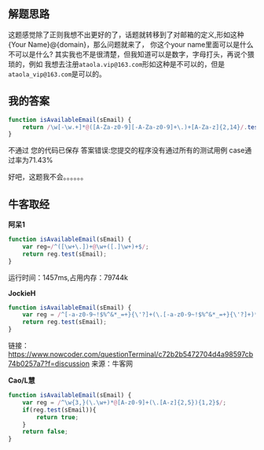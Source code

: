 ## 解题思路

这题感觉除了正则我想不出更好的了，话题就转移到了对邮箱的定义,形如这种{Your Name}@{domain}，那么问题就来了，
你这个your name里面可以是什么不可以是什么? 其实我也不是很清楚，但我知道可以是数字，字母打头，再说个猥琐的，例如
我想去注册`ataola.vip@163.com`形如这种是不可以的，但是`ataola_vip@163.com`是可以的。

## 我的答案

```js
function isAvailableEmail(sEmail) {
    return /\w[-\w.+]*@([A-Za-z0-9][-A-Za-z0-9]+\.)+[A-Za-z]{2,14}/.test(sEmail);
}
```
不通过
您的代码已保存
答案错误:您提交的程序没有通过所有的测试用例
case通过率为71.43%

好吧，这题我不会。。。。。。

## 牛客取经

**阿呆1**

```js
function isAvailableEmail(sEmail) {
    var reg=/^([\w+\.])+@\w+([.]\w+)+$/;
    return reg.test(sEmail);
}
```
运行时间：1457ms,占用内存：79744k


**JockieH**

```js
function isAvailableEmail(sEmail) {
    var reg = /^[-a-z0-9~!$%^&*_=+}{\'?]+(\.[-a-z0-9~!$%^&*_=+}{\'?]+)*@([a-z0-9_][-a-z0-9_]*(\.[-a-z0-9_]+)*\.(aero|arpa|biz|com|coop|edu|gov|info|int|mil|museum|name|net|org|pro|travel|mobi|[a-z][a-z])|([0-9]{1,3}\.[0-9]{1,3}\.[0-9]{1,3}\.[0-9]{1,3}))(:[0-9]{1,5})?$/i;
    return reg.test(sEmail);
}
```

链接：https://www.nowcoder.com/questionTerminal/c72b2b5472704d4a98597cb74b0257a7?f=discussion
来源：牛客网


**Cao/L慧**

```js
function isAvailableEmail(sEmail) {
    var reg = /^\w{3,}(\.\w+)*@[A-z0-9]+(\.[A-z]{2,5}){1,2}$/;
    if(reg.test(sEmail)){
        return true;
    }
    return false;
}
```

